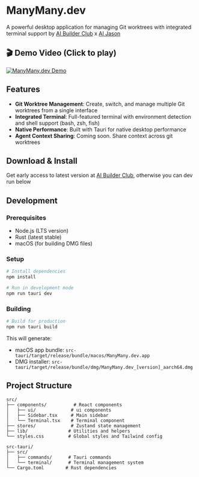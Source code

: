 # ManyMany.dev
A powerful desktop application for managing Git worktrees with integrated terminal support by [AI Builder Club](https://www.aibuilderclub.com/) x [AI Jason](https://x.com/jasonzhou1993)


## 🎬 Demo Video (Click to play)
[![ManyMany.dev Demo](https://ymhkwmpktydkksimfqxq.supabase.co/storage/v1/object/public/chat-attachments/image.png)](https://www.youtube.com/watch?v=ieqhrrud-Xo&ab_channel=AIJason)


## Features

- **Git Worktree Management**: Create, switch, and manage multiple Git worktrees from a single interface
- **Integrated Terminal**: Full-featured terminal with environment detection and shell support (bash, zsh, fish)
- **Native Performance**: Built with Tauri for native desktop performance
- **Agent Context Sharing**: Coming soon. Share context across git worktrees

## Download & Install
Get early access to latest version at [AI Builder Club](https://www.aibuilderclub.com/), otherwise you can dev run below

## Development

### Prerequisites

- Node.js (LTS version)
- Rust (latest stable)
- macOS (for building DMG files)

### Setup

```bash
# Install dependencies
npm install

# Run in development mode
npm run tauri dev
```

### Building

```bash
# Build for production
npm run tauri build
```

This will generate:
- macOS app bundle: `src-tauri/target/release/bundle/macos/ManyMany.dev.app`
- DMG installer: `src-tauri/target/release/bundle/dmg/ManyMany.dev_[version]_aarch64.dmg`

## Project Structure

```
src/
├── components/          # React components
│   ├── ui/             # ui components
│   ├── Sidebar.tsx     # Main sidebar
│   └── Terminal.tsx    # Terminal component
├── stores/             # Zustand state management
├── lib/               # Utilities and helpers
└── styles.css         # Global styles and Tailwind config

src-tauri/
├── src/
│   ├── commands/      # Tauri commands
│   └── terminal/      # Terminal management system
└── Cargo.toml        # Rust dependencies
```
